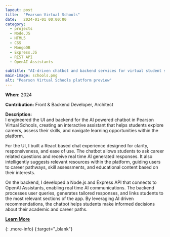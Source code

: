 ```yaml
---
layout: post
title:  "Pearson Virtual Schools"
date:   2024-01-01 00:00:00
category:
  - projects
  - Node.JS
  - HTML5
  - CSS
  - MongoDB
  - Express.JS
  - REST API
  - OpenAI Assistants

subtitle: "AI-driven chatbot and backend services for virtual student support"
main-image: schools.png
alt: "Pearson Virtual Schools platform preview"
---
```


**When:** 2024

**Contribution:** Front & Backend Developer, Architect

**Description:**  
I engineered the UI and backend for the AI powered chatbot in Pearson Virtual Schools, creating an interactive assistant that helps students explore careers, assess their skills, and navigate learning opportunities within the platform.

For the UI, I built a React based chat experience designed for clarity, responsiveness, and ease of use. The chatbot allows students to ask career related questions and receive real time AI generated responses. It also intelligently suggests relevant resources within the platform, guiding users to career pathways, skill assessments, and educational content based on their interests.

On the backend, I developed a Node.js and Express API that connects to OpenAI Assistants, enabling real time AI communications. The backend processes user queries, generates tailored responses, and links students to the most relevant sections of the app. By leveraging AI driven recommendations, the chatbot helps students make informed decisions about their academic and career paths.

**[Learn More]**

[Learn More]: https://pearsonvirtualschools.com/
{: .more-info}
{:target="_blank"}